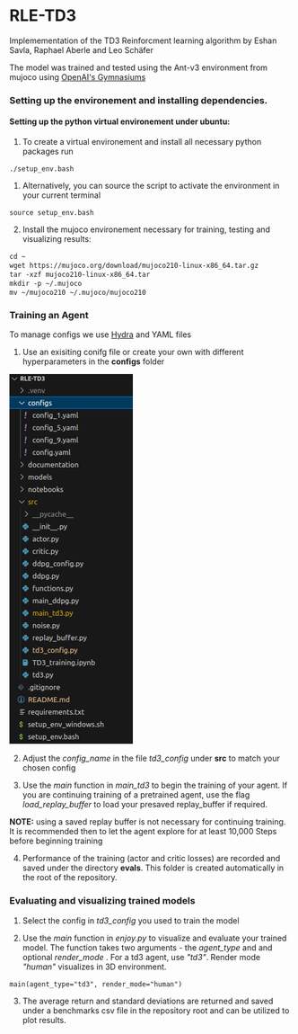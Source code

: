 # RLE-TD3
Implemementation of the TD3 Reinforcment learning algorithm by Eshan Savla, Raphael Aberle and Leo Schäfer

The model was trained and tested using the Ant-v3 environment from mujoco using [OpenAI's Gymnasiums](https://gymnasium.farama.org/index.html)

### Setting up the environement and installing dependencies.

#### Setting up the python virtual environement under ubuntu:
1. To create a virtual environement and install all necessary python packages run
```
./setup_env.bash
```

1. Alternatively, you can source the script to activate the environment in your current terminal
```
source setup_env.bash
```
2. Install the mujoco environement necessary for training, testing and visualizing results:
```
cd ~
wget https://mujoco.org/download/mujoco210-linux-x86_64.tar.gz
tar -xzf mujoco210-linux-x86_64.tar
mkdir -p ~/.mujoco
mv ~/mujoco210 ~/.mujoco/mujoco210
```

### Training an Agent
To manage configs we use [Hydra](https://hydra.cc/) and YAML files

1. Use an exisiting conifg file or create your own with different hyperparameters in the **configs** folder

![Alt text](./documentation/images/Workflow_structure_overview.png)

2. Adjust the *config_name* in the file *td3_config* under **src** to match your chosen config

3. Use the *main* function in *main_td3* to begin the training of your agent. If you are continuing training of a pretrained agent, use the flag *load_replay_buffer* to load your presaved replay_buffer if required.

**NOTE:** using a saved replay buffer is not necessary for continuing training. It is recommended then to let the agent explore for at least 10,000 Steps before beginning training

4. Performance of the training (actor and critic losses) are recorded and saved under the directory **evals**. This folder is created automatically in the root of the repository.

### Evaluating and visualizing trained models

1. Select the config in *td3_config* you used to train the model

2. Use the *main* function in *enjoy.py* to visualize and evaluate your trained model. The function takes two arguments - the *agent_type* and and optional *render_mode* . For a td3 agent, use *"td3"*. Render mode *"human"* visualizes in 3D environment.

```
main(agent_type="td3", render_mode="human")
```

3. The average return and standard deviations are returned and saved under a benchmarks csv file in the repository root and can be utilized to plot results.
